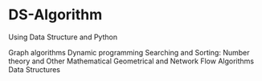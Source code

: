 # DS-Algorithm

Using Data Structure and Python

Graph algorithms
Dynamic programming
Searching and Sorting:
Number theory and Other Mathematical
Geometrical and Network Flow Algorithms
Data Structures
